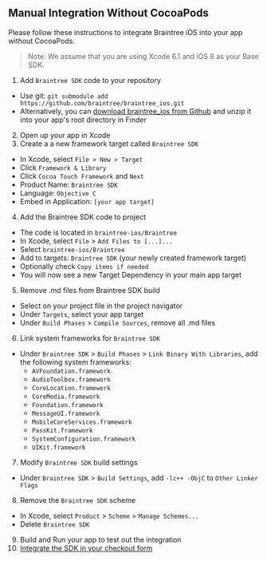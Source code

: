 Manual Integration Without CocoaPods
------------------------------------

Please follow these instructions to integrate Braintree iOS into your app without CocoaPods.

> Note: We assume that you are using Xcode 6.1 and iOS 8 as
your Base SDK.

1. Add `Braintree SDK` code to your repository
  - Use git: `git submodule add https://github.com/braintree/braintree_ios.git`
  - Alternatively, you can [download braintree_ios from Github](https://github.com/braintree/braintree_ios/archive/master.zip) and unzip it into your app's root directory in Finder
2. Open up your app in Xcode
3. Create a a new framework target called `Braintree SDK`
  - In Xcode, select `File > New > Target`
  - Click `Framework & Library`
  - Click `Cocoa Touch Framework` and `Next`
  - Product Name: `Braintree SDK`
  - Language: `Objective C`
  - Embed in Application: `[your app target]`
4. Add the Braintree SDK code to project
  - The code is located in `braintree-ios/Braintree`
  - In Xcode, select `File` > `Add Files to [...]...`
  - Select `braintree-ios/Braintree`
  - Add to targets: `Braintree SDK` (your newly created framework target)
  - Optionally check `Copy items if needed`
  - You will now see a new Target Dependency in your main app target
5. Remove .md files from Braintree SDK build
  - Select on your project file in the project navigator
  - Under `Targets`, select your app target
  - Under `Build Phases` > `Compile Sources`, remove all .md files
6. Link system frameworks for  `Braintree SDK`
  - Under `Braintree SDK` > `Build Phases` > `Link Binary With Libraries`, add the following system frameworks:
    - `AVFoundation.framework`
    - `AudioToolbox.framework`
    - `CoreLocation.framework`
    - `CoreMedia.framework`
    - `Foundation.framework`
    - `MessageUI.framework`
    - `MobileCoreServices.framework`
    - `PassKit.framework`
    - `SystemConfiguration.framework`
    - `UIKit.framework`
7. Modify `Braintree SDK` build settings
  - Under `Braintree SDK` > `Build Settings`, add `-lc++ -ObjC` to `Other Linker Flags`
8. Remove the `Braintree SDK` scheme
  - In Xcode, select `Product` > `Scheme` > `Manage Schemes...`
  - Delete `Braintree SDK`
9. Build and Run your app to test out the integration
10. [Integrate the SDK in your checkout form](https://developers.braintreepayments.com/ios/start/overview)

